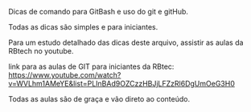 Dicas de comando para GitBash e uso do git e gitHub.

Todas as dicas são simples e para iniciantes.

Para um estudo detalhado das dicas deste arquivo, assistir as aulas da RBtech no youtube.

link para as aulas de GIT para iniciantes da RBtec: https://www.youtube.com/watch?v=WVLhm1AMeYE&list=PLInBAd9OZCzzHBJjLFZzRl6DgUmOeG3H0

Todas as aulas são de graça e vão direto ao conteúdo.

